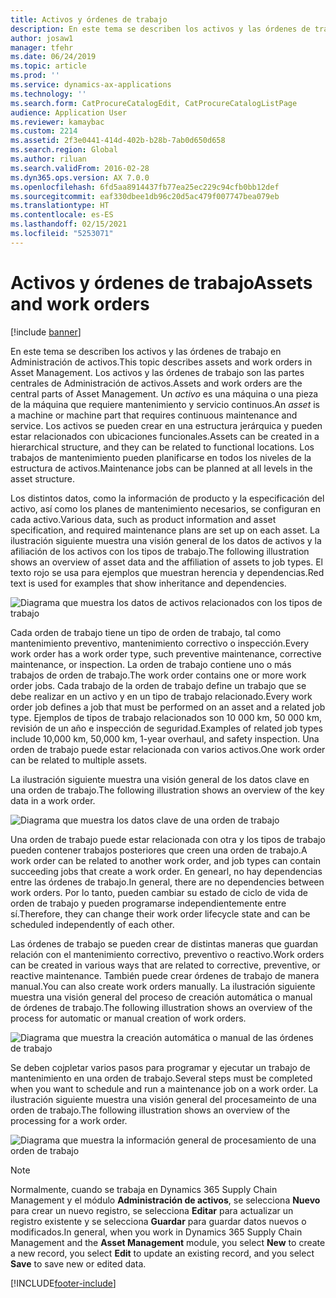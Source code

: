 ```yaml
---
title: Activos y órdenes de trabajo
description: En este tema se describen los activos y las órdenes de trabajo en Administración de activos.
author: josaw1
manager: tfehr
ms.date: 06/24/2019
ms.topic: article
ms.prod: ''
ms.service: dynamics-ax-applications
ms.technology: ''
ms.search.form: CatProcureCatalogEdit, CatProcureCatalogListPage
audience: Application User
ms.reviewer: kamaybac
ms.custom: 2214
ms.assetid: 2f3e0441-414d-402b-b28b-7ab0d650d658
ms.search.region: Global
ms.author: riluan
ms.search.validFrom: 2016-02-28
ms.dyn365.ops.version: AX 7.0.0
ms.openlocfilehash: 6fd5aa8914437fb77ea25ec229c94cfb0bb12def
ms.sourcegitcommit: eaf330dbee1db96c20d5ac479f007747bea079eb
ms.translationtype: HT
ms.contentlocale: es-ES
ms.lasthandoff: 02/15/2021
ms.locfileid: "5253071"
---
```

# <a name="assets-and-work-orders"></a><span data-ttu-id="eb70d-103">Activos y órdenes de trabajo</span><span class="sxs-lookup"><span data-stu-id="eb70d-103">Assets and work orders</span></span>

[!include [banner](../../includes/banner.md)]

 

<span data-ttu-id="eb70d-104">En este tema se describen los activos y las órdenes de trabajo en Administración de activos.</span><span class="sxs-lookup"><span data-stu-id="eb70d-104">This topic describes assets and work orders in Asset Management.</span></span> <span data-ttu-id="eb70d-105">Los activos y las órdenes de trabajo son las partes centrales de Administración de activos.</span><span class="sxs-lookup"><span data-stu-id="eb70d-105">Assets and work orders are the central parts of Asset Management.</span></span> <span data-ttu-id="eb70d-106">Un *activo* es una máquina o una pieza de la máquina que requiere mantenimiento y servicio continuos.</span><span class="sxs-lookup"><span data-stu-id="eb70d-106">An *asset* is a machine or machine part that requires continuous maintenance and service.</span></span> <span data-ttu-id="eb70d-107">Los activos se pueden crear en una estructura jerárquica y pueden estar relacionados con ubicaciones funcionales.</span><span class="sxs-lookup"><span data-stu-id="eb70d-107">Assets can be created in a hierarchical structure, and they can be related to functional locations.</span></span> <span data-ttu-id="eb70d-108">Los trabajos de mantenimiento pueden planificarse en todos los niveles de la estructura de activos.</span><span class="sxs-lookup"><span data-stu-id="eb70d-108">Maintenance jobs can be planned at all levels in the asset structure.</span></span>

<span data-ttu-id="eb70d-109">Los distintos datos, como la información de producto y la especificación del activo, así como los planes de mantenimiento necesarios, se configuran en cada activo.</span><span class="sxs-lookup"><span data-stu-id="eb70d-109">Various data, such as product information and asset specification, and required maintenance plans are set up on each asset.</span></span> <span data-ttu-id="eb70d-110">La ilustración siguiente muestra una visión general de los datos de activos y la afiliación de los activos con los tipos de trabajo.</span><span class="sxs-lookup"><span data-stu-id="eb70d-110">The following illustration shows an overview of asset data and the affiliation of assets to job types.</span></span> <span data-ttu-id="eb70d-111">El texto rojo se usa para ejemplos que muestran herencia y dependencias.</span><span class="sxs-lookup"><span data-stu-id="eb70d-111">Red text is used for examples that show inheritance and dependencies.</span></span>

![Diagrama que muestra los datos de activos relacionados con los tipos de trabajo](media/05-overview-image.png)

<span data-ttu-id="eb70d-113">Cada orden de trabajo tiene un tipo de orden de trabajo, tal como mantenimiento preventivo, mantenimiento correctivo o inspección.</span><span class="sxs-lookup"><span data-stu-id="eb70d-113">Every work order has a work order type, such preventive maintenance, corrective maintenance, or inspection.</span></span> <span data-ttu-id="eb70d-114">La orden de trabajo contiene uno o más trabajos de orden de trabajo.</span><span class="sxs-lookup"><span data-stu-id="eb70d-114">The work order contains one or more work order jobs.</span></span> <span data-ttu-id="eb70d-115">Cada trabajo de la orden de trabajo define un trabajo que se debe realizar en un activo y en un tipo de trabajo relacionado.</span><span class="sxs-lookup"><span data-stu-id="eb70d-115">Every work order job defines a job that must be performed on an asset and a related job type.</span></span> <span data-ttu-id="eb70d-116">Ejemplos de tipos de trabajo relacionados son 10 000 km, 50 000 km, revisión de un año e inspección de seguridad.</span><span class="sxs-lookup"><span data-stu-id="eb70d-116">Examples of related job types include 10,000 km, 50,000 km, 1-year overhaul, and safety inspection.</span></span> <span data-ttu-id="eb70d-117">Una orden de trabajo puede estar relacionada con varios activos.</span><span class="sxs-lookup"><span data-stu-id="eb70d-117">One work order can be related to multiple assets.</span></span>

<span data-ttu-id="eb70d-118">La ilustración siguiente muestra una visión general de los datos clave en una orden de trabajo.</span><span class="sxs-lookup"><span data-stu-id="eb70d-118">The following illustration shows an overview of the key data in a work order.</span></span>

![Diagrama que muestra los datos clave de una orden de trabajo](media/06-overview-image.png)

<span data-ttu-id="eb70d-120">Una orden de trabajo puede estar relacionada con otra y los tipos de trabajo pueden contener trabajos posteriores que creen una orden de trabajo.</span><span class="sxs-lookup"><span data-stu-id="eb70d-120">A work order can be related to another work order, and job types can contain succeeding jobs that create a work order.</span></span> <span data-ttu-id="eb70d-121">En genearl, no hay dependencias entre las órdenes de trabajo.</span><span class="sxs-lookup"><span data-stu-id="eb70d-121">In general, there are no dependencies between work orders.</span></span> <span data-ttu-id="eb70d-122">Por lo tanto, pueden cambiar su estado de ciclo de vida de orden de trabajo y pueden programarse independientemente entre sí.</span><span class="sxs-lookup"><span data-stu-id="eb70d-122">Therefore, they can change their work order lifecycle state and can be scheduled independently of each other.</span></span>

<span data-ttu-id="eb70d-123">Las órdenes de trabajo se pueden crear de distintas maneras que guardan relación con el mantenimiento correctivo, preventivo o reactivo.</span><span class="sxs-lookup"><span data-stu-id="eb70d-123">Work orders can be created in various ways that are related to corrective, preventive, or reactive maintenance.</span></span> <span data-ttu-id="eb70d-124">También puede crear órdenes de trabajo de manera manual.</span><span class="sxs-lookup"><span data-stu-id="eb70d-124">You can also create work orders manually.</span></span> <span data-ttu-id="eb70d-125">La ilustración siguiente muestra una visión general del proceso de creación automática o manual de órdenes de trabajo.</span><span class="sxs-lookup"><span data-stu-id="eb70d-125">The following illustration shows an overview of the process for automatic or manual creation of work orders.</span></span>

![Diagrama que muestra la creación automática o manual de las órdenes de trabajo](media/07-overview-image.png)

<span data-ttu-id="eb70d-127">Se deben cojpletar varios pasos para programar y ejecutar un trabajo de mantenimiento en una orden de trabajo.</span><span class="sxs-lookup"><span data-stu-id="eb70d-127">Several steps must be completed when you want to schedule and run a maintenance job on a work order.</span></span> <span data-ttu-id="eb70d-128">La ilustración siguiente muestra una visión general del procesameinto de una orden de trabajo.</span><span class="sxs-lookup"><span data-stu-id="eb70d-128">The following illustration shows an overview of the processing for a work order.</span></span>

![Diagrama que muestra la información general de procesamiento de una orden de trabajo](media/08-overview-image.png)

> [!NOTE]
> <span data-ttu-id="eb70d-130">Normalmente, cuando se trabaja en Dynamics 365 Supply Chain Management y el módulo **Administración de activos**, se selecciona **Nuevo** para crear un nuevo registro, se selecciona **Editar** para actualizar un registro existente y se selecciona **Guardar** para guardar datos nuevos o modificados.</span><span class="sxs-lookup"><span data-stu-id="eb70d-130">In general, when you work in Dynamics 365 Supply Chain Management and the **Asset Management** module, you select **New** to create a new record, you select **Edit** to update an existing record, and you select **Save** to save new or edited data.</span></span>


[!INCLUDE[footer-include](../../../includes/footer-banner.md)]